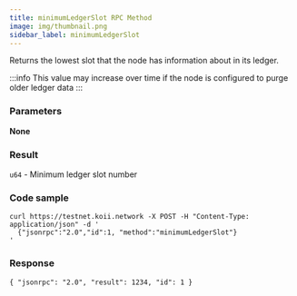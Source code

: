 ```yaml
---
title: minimumLedgerSlot RPC Method
image: img/thumbnail.png
sidebar_label: minimumLedgerSlot
---
```


Returns the lowest slot that the node has information about in its ledger.

:::info
This value may increase over time if the node is configured to purge older ledger data
:::

### Parameters

**None**

### Result

`u64` - Minimum ledger slot number

### Code sample

```
curl https://testnet.koii.network -X POST -H "Content-Type: application/json" -d '
  {"jsonrpc":"2.0","id":1, "method":"minimumLedgerSlot"}
'
```


### Response

```
{ "jsonrpc": "2.0", "result": 1234, "id": 1 }
```
